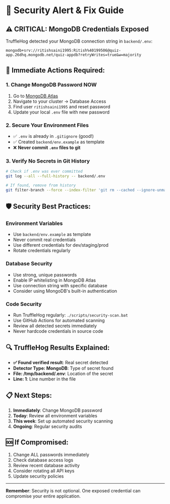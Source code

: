 # 🚨 Security Alert & Fix Guide

## ⚠️ **CRITICAL: MongoDB Credentials Exposed**

TruffleHog detected your MongoDB connection string in `backend/.env`:
```
mongodb+srv://ritishsaini1995:Ritish%40199506@quiz-app.26dhq.mongodb.net/quiz-appdb?retryWrites=true&w=majority
```

## 🔧 **Immediate Actions Required:**

### 1. **Change MongoDB Password NOW**
1. Go to [MongoDB Atlas](https://cloud.mongodb.com)
2. Navigate to your cluster → Database Access
3. Find user `ritishsaini1995` and reset password
4. Update your local `.env` file with new password

### 2. **Secure Your Environment Files**
- ✅ `.env` is already in `.gitignore` (good!)
- ✅ Created `backend/env.example` as template
- ❌ **Never commit `.env` files to git**

### 3. **Verify No Secrets in Git History**
```bash
# Check if .env was ever committed
git log --all --full-history -- backend/.env

# If found, remove from history
git filter-branch --force --index-filter 'git rm --cached --ignore-unmatch backend/.env' --prune-empty --tag-name-filter cat -- --all
```

## 🛡️ **Security Best Practices:**

### Environment Variables
- Use `backend/env.example` as template
- Never commit real credentials
- Use different credentials for dev/staging/prod
- Rotate credentials regularly

### Database Security
- Use strong, unique passwords
- Enable IP whitelisting in MongoDB Atlas
- Use connection string with specific database
- Consider using MongoDB's built-in authentication

### Code Security
- Run TruffleHog regularly: `./scripts/security-scan.bat`
- Use GitHub Actions for automated scanning
- Review all detected secrets immediately
- Never hardcode credentials in source code

## 🔍 **TruffleHog Results Explained:**

- **✅ Found verified result**: Real secret detected
- **Detector Type: MongoDB**: Type of secret found
- **File: /tmp/backend/.env**: Location of the secret
- **Line: 1**: Line number in the file

## 📋 **Next Steps:**

1. **Immediately**: Change MongoDB password
2. **Today**: Review all environment variables
3. **This week**: Set up automated security scanning
4. **Ongoing**: Regular security audits

## 🆘 **If Compromised:**

1. Change ALL passwords immediately
2. Check database access logs
3. Review recent database activity
4. Consider rotating all API keys
5. Update security policies

---
**Remember**: Security is not optional. One exposed credential can compromise your entire application.
